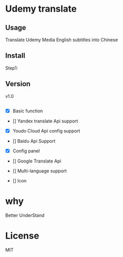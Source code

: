 Udemy translate
====

## Usage

Translate Udemy Media English subtitles into Chinese

## Install
Step1:


## Version

v1.0 

## 

- [x] Basic function

- [] Yandex translate Api support

- [x] Youdo Cloud Api config support

- [] Baidu Api Support

- [x] Config panel

- [] Google Translate Api

- [] Multi-language support

- [] Icon

# why

Better UnderStand

# License

MIT

